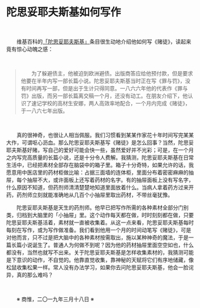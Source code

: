 # 陀思妥耶夫斯基如何写作

&emsp;&emsp;

&emsp;&emsp;维基百科的[「陀思妥耶夫斯基」](https://zh.wikipedia.org/wiki/%E8%B2%BB%E5%A5%A7%E5%A4%9A%E7%88%BE%C2%B7%E7%B1%B3%E5%93%88%E4%BC%8A%E6%B4%9B%E7%B6%AD%E5%A5%87%C2%B7%E9%99%80%E6%80%9D%E5%A6%A5%E8%80%B6%E5%A4%AB%E6%96%AF%E5%9F%BA)条目很生动地介绍他如何写《赌徒》，读起来竟有惊心动魄之感：

&emsp;&emsp;

>&emsp;&emsp;为了躲避债主，他被迫到欧洲避债。出版商答应给他预付款，但是要求他要在半年内写一部长篇小说。陀思妥耶夫斯基当时正在写《罪与罚》，没有时间再写一部，但是出于生计只得同意。一八六六年他的代表作《罪与罚》出版，而另一部长篇离交稿一个月，还没有动工。在朋友介绍下，他认识了速记学校的高材生安娜，两人高效率地配合，一个月内完成《赌徒》，于一八六七年出版。

&emsp;&emsp;

&emsp;&emsp;真的很神奇，也很让人相当佩服。我们习惯看到某某作家花十年时间写完某某大作，可谓呕心沥血。那么陀思妥耶夫斯基写《赌徒》是怎么回事？当然，陀思妥耶夫斯基好赌，写自己的爱好可能会快一些，虽然爱好并不光彩；可是，在一个月之内写完高质量的长篇小说，还是十分令人费解。我猜测，陀思妥耶夫斯基在日常生活中，已经把素材全部存在脑袋中的箱子里。箱子十分奇特，如果允许的话，我愿意用中医店里的药材柜做比喻：占据三面墙的连体柜，里面分布着密密麻麻的抽屉，每个抽屉不大，或许面板上还写着药材的名字。有的抽屉面板上没有写名字，什么原因不知道，但药剂师清清楚楚地知道里面放着什么。当病人拿着药方过来开药，药剂师立刻就能准确地从几百个小抽屉里取出药材，不带丝毫犹豫。

&emsp;&emsp;陀思妥耶夫斯基是天生的药剂师。他早已把写作所需的各种素材全部分门别类，归档到大脑里的「小抽屉」里。这个动作每天都在做，时时刻刻都在做，只要陀思妥耶夫斯基活着，素材就一直被收集着。从这一点来看，陀思妥耶夫斯基每时每刻在写作，或为写作做准备。我们看到他用一个月的时间动笔写《赌徒》，可是对他而言，只不过是把大脑中的各种素材按需取出，施以某种神奇的魔法，于是一篇长篇小说诞生了。普通人为何做不到呢？因为他的药材抽屉里面空空如也，什么都没有，当然也就写不出来。关于陀思妥耶夫斯基是怎样收集素材的，我猜测可能是下意识的动作，不自觉的。他靠直觉收集，靠神秘的天赋将它们有序地储藏，像松鼠收集松果一样。常人没有办法学习，如果你去问陀思妥耶夫斯基，他会一脸诧异，真的那么难吗？

&emsp;&emsp;

&emsp;&emsp;※ 商惟，二〇一九年三月十八日 ※
